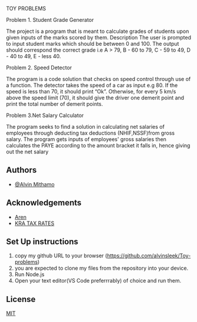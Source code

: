 TOY PROBLEMS

 Problem 1. Student Grade Generator

The project is a program that is meant to calculate grades of students upon given inputs of the marks scored by them.
Description
The user is prompted to input student marks which should be between 0 and 100.
The output should correspond the correct grade i.e
A > 79, B - 60 to 79, C -  59 to 49, D - 40 to 49, E - less 40.

Problem 2. Speed Detector

The program is a code solution that checks on speed control through use of a function. The detector takes the speed of a car as input e.g 80. If the speed is less than 70, it should print “Ok”. Otherwise, for every 5 km/s above the speed limit (70), it should give the driver one demerit point and print the total number of demerit points.


Problem 3.Net Salary Calculator

The program seeks to find a solution in calculating net salaries of employees through deducting tax deductions (NHIF,NSSF)from gross salary.
The program gets inputs of employees' gross salaries then calculates the PAYE according to the amount bracket it falls in, hence giving out the net salary


## Authors

- [@Alvin Mithamo](https://github.com/alvinsleek)


## Acknowledgements

 - [Aren](https://www.aren.co.ke/payroll/taxrates.htm)
 - [KRA TAX RATES](https://www.kra.go.ke/en/individual/calculate-tax/calculating-tax/paye)
 


## Set Up instructions
1. copy my github URL to your browser (https://github.com/alvinsleek/Toy-problems)
2. you are expected to clone my files from the repository into your device.
3. Run Node.js
4. Open your text editor(VS Code preferrrably) of choice and run them.



## License

[MIT](https://github.com/alvinsleek/Toy-problems/blob/main/LICENSE)

